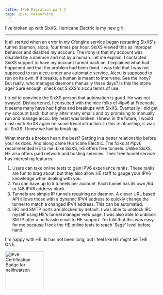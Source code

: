 ```yaml
---
title: IPv6 Migration part 7
tags: ipv6, networking
---
```


I've broken up with SixXS. Hurricane Electric is my new girl.

---

It all started when an error in my Cfengine service began restarting SixXS's
tunnel daemon, aiccu, four times per hour. SixXS viewed this as improper
behavior and disabled my account. The irony is that my account was disabled by
a daemon and not by a human. Let me explain. I contacted SixXS support to have
my account turned back on. I explained what had happened and that the problem
had been fixed. I was told that I was not supposed to run aiccu under any
automatic service. Aiccu is supposed to run on its own. If it breaks, a human
is meant to intervene. See the irony? But really, who manages daemons manually
these days? Is this the stone age? Sure enough, check out SixXS's aiccu terms
of use.

I tried to convince the SixXS person that automation is good. He was not
swayed. Disheartened, I consulted with the nice folks of #ipv6 at Freenode. It
seems many have had fights and breakups with SixXS. Eventually I did get my
account back, but only after many emails and by promising to manually run and
manage aiccu. My heart was broken. I knew, in the future, I would clash with
SixXS again on some trivial infraction. In this relationship, is was all SixXS.
I knew we had to break up.

What mends a broken heart the best? Getting in a better relationship before
your ex does. And along came Hurricane Electric. The folks at #ipv6 recommended
HE to me. Like SixXS, HE offers free tunnels. Unlike SixXS, HE also offers paid
network and hosting services. Their free tunnel service has interesting
features.

1. Users can take online tests to gain IPV6 experience ranks. These ranks are
   fun to brag about, but they also allow HE staff to gauge your IPV6 knowledge
   when dealing with you.
1. You can have up to 5 tunnels per account. Each tunnel has its own /64 or /48
   IPV6 address block.
1. Tunnels are simple IP tunnels requiring no daemon. A clever URL based API
   allows those with a dynamic IPV4 address to quickly change the tunnel to
   match a changed IPV4 address. This can be automated.
1. IRC and SMTP ports are blocked by default. I was able to unblock IRC myself
   using HE's tunnel manager web page. I was also able to unblock SMTP after a
   no hassle email to HE support. I'm told that this was easy for me because I
   took the HE online tests to reach 'Sage' level before hand.

I'm happy with HE. Is has not been long, but I feel like HE might be THE ONE.

<a href="http://ipv6.he.net/certification/scoresheet.php?pass_name=neilhwatson" target="_blank"><img src="http://ipv6.he.net/certification/create_badge.php?pass_name=neilhwatson&amp;badge=1" style="border: 0; width: 128px; height: 128px" alt="IPv6 Certification Badge for neilhwatson"></img></a>
